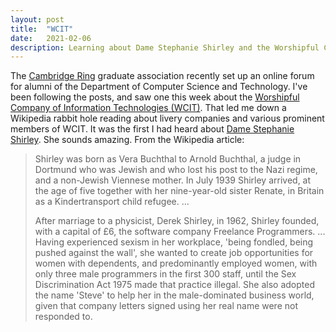 ```yaml
---
layout: post
title:  "WCIT"
date:   2021-02-06
description: Learning about Dame Stephanie Shirley and the Worshipful Company of Information Technologies
---
```


The [Cambridge Ring](https://www.cst.cam.ac.uk/ring) graduate association recently set up an online forum for alumni of the Department of Computer Science and Technology. I've been following the posts, and saw one this week about the [Worshipful Company of Information Technologies (WCIT)](https://en.wikipedia.org/wiki/Worshipful_Company_of_Information_Technologists). That led me down a Wikipedia rabbit hole reading about livery companies and various prominent members of WCIT. It was the first I had heard about [Dame Stephanie Shirley](https://en.wikipedia.org/wiki/Steve_Shirley). She sounds amazing. From the Wikipedia article:

> Shirley was born as Vera Buchthal to Arnold Buchthal, a judge in Dortmund who was Jewish and who lost his post to the Nazi regime, and a non-Jewish Viennese mother. In July 1939 Shirley arrived, at the age of five together with her nine-year-old sister Renate, in Britain as a Kindertransport child refugee. ...
>
> After marriage to a physicist, Derek Shirley, in 1962, Shirley founded, with a capital of £6, the software company Freelance Programmers. ... Having experienced sexism in her workplace, 'being fondled, being pushed against the wall', she wanted to create job opportunities for women with dependents, and predominantly employed women, with only three male programmers in the first 300 staff, until the Sex Discrimination Act 1975 made that practice illegal. She also adopted the name 'Steve' to help her in the male-dominated business world, given that company letters signed using her real name were not responded to.
